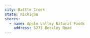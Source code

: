 ```yaml
---
city: Battle Creek
state: michigan
stores:
  - name: Apple Valley Natural Foods
    address: 5275 Beckley Road
---
```


